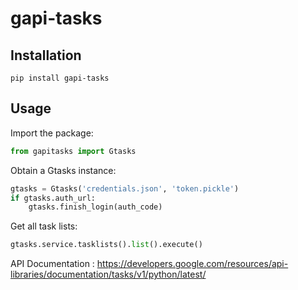 # gapi-tasks

## Installation

`pip install gapi-tasks`

## Usage
Import the package: 
```python
from gapitasks import Gtasks
```

Obtain a Gtasks instance:
```python
gtasks = Gtasks('credentials.json', 'token.pickle')
if gtasks.auth_url:
    gtasks.finish_login(auth_code)

```

Get all task lists:
```python
gtasks.service.tasklists().list().execute()
```

API Documentation : https://developers.google.com/resources/api-libraries/documentation/tasks/v1/python/latest/